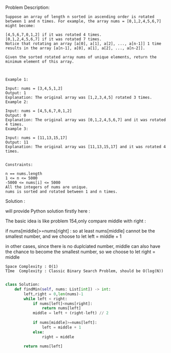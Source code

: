 Problem Description:

```
Suppose an array of length n sorted in ascending order is rotated between 1 and n times. For example, the array nums = [0,1,2,4,5,6,7] might become:

[4,5,6,7,0,1,2] if it was rotated 4 times.
[0,1,2,4,5,6,7] if it was rotated 7 times.
Notice that rotating an array [a[0], a[1], a[2], ..., a[n-1]] 1 time results in the array [a[n-1], a[0], a[1], a[2], ..., a[n-2]].

Given the sorted rotated array nums of unique elements, return the minimum element of this array.

 

Example 1:

Input: nums = [3,4,5,1,2]
Output: 1
Explanation: The original array was [1,2,3,4,5] rotated 3 times.
Example 2:

Input: nums = [4,5,6,7,0,1,2]
Output: 0
Explanation: The original array was [0,1,2,4,5,6,7] and it was rotated 4 times.
Example 3:

Input: nums = [11,13,15,17]
Output: 11
Explanation: The original array was [11,13,15,17] and it was rotated 4 times. 
 

Constraints:

n == nums.length
1 <= n <= 5000
-5000 <= nums[i] <= 5000
All the integers of nums are unique.
nums is sorted and rotated between 1 and n times.

```

Solution :

will provide Python solution firstly here :

The basic idea is like problem 154,only compare middle with right : 

if nums[middle]>=nums[right] : so at least nums[middle] cannot be the smallest number,
and we choose to let left = middle + 1

in other cases, since there is no duplciated number, middle can also have the chance to become
the smallest number, so we choose to let right = middle


```
Space Complexity : O(1)
TIme  Complexity : Classic Binary Search Problem, should be O(log(N))

```

```Python

class Solution:
    def findMin(self, nums: List[int]) -> int:
        left,right = 0,len(nums)-1
        while left < right:
            if nums[left]<nums[right]:
                return nums[left]
            middle = left + (right-left) // 2
            
            if nums[middle]>=nums[left]:
                left = middle + 1
            else:
                right = middle
        
        return nums[left]

```

